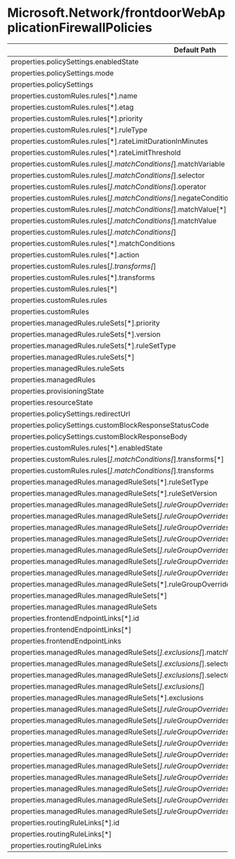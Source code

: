 # Microsoft.Network/frontdoorWebApplicationFirewallPolicies

| Default Path | Alias |
|---|---|
| properties.policySettings.enabledState | Microsoft.Network/frontdoorWebApplicationFirewallPolicies/policySettings.enabledState |
| properties.policySettings.mode | Microsoft.Network/frontdoorWebApplicationFirewallPolicies/policySettings.mode |
| properties.policySettings | Microsoft.Network/frontdoorWebApplicationFirewallPolicies/policySettings |
| properties.customRules.rules[*].name | Microsoft.Network/frontdoorWebApplicationFirewallPolicies/customRules.rules[*].name |
| properties.customRules.rules[*].etag | Microsoft.Network/frontdoorWebApplicationFirewallPolicies/customRules.rules[*].etag |
| properties.customRules.rules[*].priority | Microsoft.Network/frontdoorWebApplicationFirewallPolicies/customRules.rules[*].priority |
| properties.customRules.rules[*].ruleType | Microsoft.Network/frontdoorWebApplicationFirewallPolicies/customRules.rules[*].ruleType |
| properties.customRules.rules[*].rateLimitDurationInMinutes | Microsoft.Network/frontdoorWebApplicationFirewallPolicies/customRules.rules[*].rateLimitDurationInMinutes |
| properties.customRules.rules[*].rateLimitThreshold | Microsoft.Network/frontdoorWebApplicationFirewallPolicies/customRules.rules[*].rateLimitThreshold |
| properties.customRules.rules[*].matchConditions[*].matchVariable | Microsoft.Network/frontdoorWebApplicationFirewallPolicies/customRules.rules[*].matchConditions[*].matchVariable |
| properties.customRules.rules[*].matchConditions[*].selector | Microsoft.Network/frontdoorWebApplicationFirewallPolicies/customRules.rules[*].matchConditions[*].selector |
| properties.customRules.rules[*].matchConditions[*].operator | Microsoft.Network/frontdoorWebApplicationFirewallPolicies/customRules.rules[*].matchConditions[*].operator |
| properties.customRules.rules[*].matchConditions[*].negateCondition | Microsoft.Network/frontdoorWebApplicationFirewallPolicies/customRules.rules[*].matchConditions[*].negateCondition |
| properties.customRules.rules[*].matchConditions[*].matchValue[*] | Microsoft.Network/frontdoorWebApplicationFirewallPolicies/customRules.rules[*].matchConditions[*].matchValue[*] |
| properties.customRules.rules[*].matchConditions[*].matchValue | Microsoft.Network/frontdoorWebApplicationFirewallPolicies/customRules.rules[*].matchConditions[*].matchValue |
| properties.customRules.rules[*].matchConditions[*] | Microsoft.Network/frontdoorWebApplicationFirewallPolicies/customRules.rules[*].matchConditions[*] |
| properties.customRules.rules[*].matchConditions | Microsoft.Network/frontdoorWebApplicationFirewallPolicies/customRules.rules[*].matchConditions |
| properties.customRules.rules[*].action | Microsoft.Network/frontdoorWebApplicationFirewallPolicies/customRules.rules[*].action |
| properties.customRules.rules[*].transforms[*] | Microsoft.Network/frontdoorWebApplicationFirewallPolicies/customRules.rules[*].transforms[*] |
| properties.customRules.rules[*].transforms | Microsoft.Network/frontdoorWebApplicationFirewallPolicies/customRules.rules[*].transforms |
| properties.customRules.rules[*] | Microsoft.Network/frontdoorWebApplicationFirewallPolicies/customRules.rules[*] |
| properties.customRules.rules | Microsoft.Network/frontdoorWebApplicationFirewallPolicies/customRules.rules |
| properties.customRules | Microsoft.Network/frontdoorWebApplicationFirewallPolicies/customRules |
| properties.managedRules.ruleSets[*].priority | Microsoft.Network/frontdoorWebApplicationFirewallPolicies/managedRules.ruleSets[*].priority |
| properties.managedRules.ruleSets[*].version | Microsoft.Network/frontdoorWebApplicationFirewallPolicies/managedRules.ruleSets[*].version |
| properties.managedRules.ruleSets[*].ruleSetType | Microsoft.Network/frontdoorWebApplicationFirewallPolicies/managedRules.ruleSets[*].ruleSetType |
| properties.managedRules.ruleSets[*] | Microsoft.Network/frontdoorWebApplicationFirewallPolicies/managedRules.ruleSets[*] |
| properties.managedRules.ruleSets | Microsoft.Network/frontdoorWebApplicationFirewallPolicies/managedRules.ruleSets |
| properties.managedRules | Microsoft.Network/frontdoorWebApplicationFirewallPolicies/managedRules |
| properties.provisioningState | Microsoft.Network/frontdoorWebApplicationFirewallPolicies/provisioningState |
| properties.resourceState | Microsoft.Network/frontdoorWebApplicationFirewallPolicies/resourceState |
| properties.policySettings.redirectUrl | Microsoft.Network/frontdoorWebApplicationFirewallPolicies/policySettings.redirectUrl |
| properties.policySettings.customBlockResponseStatusCode | Microsoft.Network/frontdoorWebApplicationFirewallPolicies/policySettings.customBlockResponseStatusCode |
| properties.policySettings.customBlockResponseBody | Microsoft.Network/frontdoorWebApplicationFirewallPolicies/policySettings.customBlockResponseBody |
| properties.customRules.rules[*].enabledState | Microsoft.Network/frontdoorWebApplicationFirewallPolicies/customRules.rules[*].enabledState |
| properties.customRules.rules[*].matchConditions[*].transforms[*] | Microsoft.Network/frontdoorWebApplicationFirewallPolicies/customRules.rules[*].matchConditions[*].transforms[*] |
| properties.customRules.rules[*].matchConditions[*].transforms | Microsoft.Network/frontdoorWebApplicationFirewallPolicies/customRules.rules[*].matchConditions[*].transforms |
| properties.managedRules.managedRuleSets[*].ruleSetType | Microsoft.Network/frontdoorWebApplicationFirewallPolicies/managedRules.managedRuleSets[*].ruleSetType |
| properties.managedRules.managedRuleSets[*].ruleSetVersion | Microsoft.Network/frontdoorWebApplicationFirewallPolicies/managedRules.managedRuleSets[*].ruleSetVersion |
| properties.managedRules.managedRuleSets[*].ruleGroupOverrides[*].ruleGroupName | Microsoft.Network/frontdoorWebApplicationFirewallPolicies/managedRules.managedRuleSets[*].ruleGroupOverrides[*].ruleGroupName |
| properties.managedRules.managedRuleSets[*].ruleGroupOverrides[*].rules[*].ruleId | Microsoft.Network/frontdoorWebApplicationFirewallPolicies/managedRules.managedRuleSets[*].ruleGroupOverrides[*].rules[*].ruleId |
| properties.managedRules.managedRuleSets[*].ruleGroupOverrides[*].rules[*].enabledState | Microsoft.Network/frontdoorWebApplicationFirewallPolicies/managedRules.managedRuleSets[*].ruleGroupOverrides[*].rules[*].enabledState |
| properties.managedRules.managedRuleSets[*].ruleGroupOverrides[*].rules[*].action | Microsoft.Network/frontdoorWebApplicationFirewallPolicies/managedRules.managedRuleSets[*].ruleGroupOverrides[*].rules[*].action |
| properties.managedRules.managedRuleSets[*].ruleGroupOverrides[*].rules[*] | Microsoft.Network/frontdoorWebApplicationFirewallPolicies/managedRules.managedRuleSets[*].ruleGroupOverrides[*].rules[*] |
| properties.managedRules.managedRuleSets[*].ruleGroupOverrides[*].rules | Microsoft.Network/frontdoorWebApplicationFirewallPolicies/managedRules.managedRuleSets[*].ruleGroupOverrides[*].rules |
| properties.managedRules.managedRuleSets[*].ruleGroupOverrides[*] | Microsoft.Network/frontdoorWebApplicationFirewallPolicies/managedRules.managedRuleSets[*].ruleGroupOverrides[*] |
| properties.managedRules.managedRuleSets[*].ruleGroupOverrides | Microsoft.Network/frontdoorWebApplicationFirewallPolicies/managedRules.managedRuleSets[*].ruleGroupOverrides |
| properties.managedRules.managedRuleSets[*] | Microsoft.Network/frontdoorWebApplicationFirewallPolicies/managedRules.managedRuleSets[*] |
| properties.managedRules.managedRuleSets | Microsoft.Network/frontdoorWebApplicationFirewallPolicies/managedRules.managedRuleSets |
| properties.frontendEndpointLinks[*].id | Microsoft.Network/frontdoorWebApplicationFirewallPolicies/frontendEndpointLinks[*].id |
| properties.frontendEndpointLinks[*] | Microsoft.Network/frontdoorWebApplicationFirewallPolicies/frontendEndpointLinks[*] |
| properties.frontendEndpointLinks | Microsoft.Network/frontdoorWebApplicationFirewallPolicies/frontendEndpointLinks |
| properties.managedRules.managedRuleSets[*].exclusions[*].matchVariable | Microsoft.Network/frontdoorWebApplicationFirewallPolicies/managedRules.managedRuleSets[*].exclusions[*].matchVariable |
| properties.managedRules.managedRuleSets[*].exclusions[*].selectorMatchOperator | Microsoft.Network/frontdoorWebApplicationFirewallPolicies/managedRules.managedRuleSets[*].exclusions[*].selectorMatchOperator |
| properties.managedRules.managedRuleSets[*].exclusions[*].selector | Microsoft.Network/frontdoorWebApplicationFirewallPolicies/managedRules.managedRuleSets[*].exclusions[*].selector |
| properties.managedRules.managedRuleSets[*].exclusions[*] | Microsoft.Network/frontdoorWebApplicationFirewallPolicies/managedRules.managedRuleSets[*].exclusions[*] |
| properties.managedRules.managedRuleSets[*].exclusions | Microsoft.Network/frontdoorWebApplicationFirewallPolicies/managedRules.managedRuleSets[*].exclusions |
| properties.managedRules.managedRuleSets[*].ruleGroupOverrides[*].exclusions[*].matchVariable | Microsoft.Network/frontdoorWebApplicationFirewallPolicies/managedRules.managedRuleSets[*].ruleGroupOverrides[*].exclusions[*].matchVariable |
| properties.managedRules.managedRuleSets[*].ruleGroupOverrides[*].exclusions[*].selectorMatchOperator | Microsoft.Network/frontdoorWebApplicationFirewallPolicies/managedRules.managedRuleSets[*].ruleGroupOverrides[*].exclusions[*].selectorMatchOperator |
| properties.managedRules.managedRuleSets[*].ruleGroupOverrides[*].exclusions[*].selector | Microsoft.Network/frontdoorWebApplicationFirewallPolicies/managedRules.managedRuleSets[*].ruleGroupOverrides[*].exclusions[*].selector |
| properties.managedRules.managedRuleSets[*].ruleGroupOverrides[*].exclusions[*] | Microsoft.Network/frontdoorWebApplicationFirewallPolicies/managedRules.managedRuleSets[*].ruleGroupOverrides[*].exclusions[*] |
| properties.managedRules.managedRuleSets[*].ruleGroupOverrides[*].exclusions | Microsoft.Network/frontdoorWebApplicationFirewallPolicies/managedRules.managedRuleSets[*].ruleGroupOverrides[*].exclusions |
| properties.managedRules.managedRuleSets[*].ruleGroupOverrides[*].rules[*].exclusions[*].matchVariable | Microsoft.Network/frontdoorWebApplicationFirewallPolicies/managedRules.managedRuleSets[*].ruleGroupOverrides[*].rules[*].exclusions[*].matchVariable |
| properties.managedRules.managedRuleSets[*].ruleGroupOverrides[*].rules[*].exclusions[*].selectorMatchOperator | Microsoft.Network/frontdoorWebApplicationFirewallPolicies/managedRules.managedRuleSets[*].ruleGroupOverrides[*].rules[*].exclusions[*].selectorMatchOperator |
| properties.managedRules.managedRuleSets[*].ruleGroupOverrides[*].rules[*].exclusions[*].selector | Microsoft.Network/frontdoorWebApplicationFirewallPolicies/managedRules.managedRuleSets[*].ruleGroupOverrides[*].rules[*].exclusions[*].selector |
| properties.managedRules.managedRuleSets[*].ruleGroupOverrides[*].rules[*].exclusions[*] | Microsoft.Network/frontdoorWebApplicationFirewallPolicies/managedRules.managedRuleSets[*].ruleGroupOverrides[*].rules[*].exclusions[*] |
| properties.managedRules.managedRuleSets[*].ruleGroupOverrides[*].rules[*].exclusions | Microsoft.Network/frontdoorWebApplicationFirewallPolicies/managedRules.managedRuleSets[*].ruleGroupOverrides[*].rules[*].exclusions |
| properties.routingRuleLinks[*].id | Microsoft.Network/frontdoorWebApplicationFirewallPolicies/routingRuleLinks[*].id |
| properties.routingRuleLinks[*] | Microsoft.Network/frontdoorWebApplicationFirewallPolicies/routingRuleLinks[*] |
| properties.routingRuleLinks | Microsoft.Network/frontdoorWebApplicationFirewallPolicies/routingRuleLinks |

